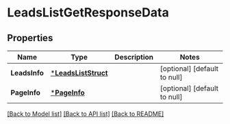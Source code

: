 # LeadsListGetResponseData

## Properties
Name | Type | Description | Notes
------------ | ------------- | ------------- | -------------
**LeadsInfo** | [***LeadsListStruct**](leads_list_struct.md) |  | [optional] [default to null]
**PageInfo** | [***PageInfo**](page_info.md) |  | [optional] [default to null]

[[Back to Model list]](../README.md#documentation-for-models) [[Back to API list]](../README.md#documentation-for-api-endpoints) [[Back to README]](../README.md)


